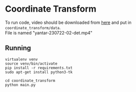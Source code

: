 # Coordinate Transform 
To run code, video should be downloaded from [here](https://disk.yandex.ru/d/cSsaqIltoaPn9g) and put in ```coordinate_transform/data```.<br> 
File is named "yantar-230722-02-det.mp4"

## Running
```commandline
virtualenv venv
source venv/bin/activate
pip install -r requirements.txt
sudo apt-get install python3-tk

cd coordinate_transform
python main.py
```